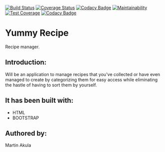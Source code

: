 
[![Build Status](https://travis-ci.org/akulamartin/yummy-recipe.svg?branch=master)](https://travis-ci.org/akulamartin/yummy-recipe) [![Coverage Status](https://coveralls.io/repos/github/akulamartin/yummy-recipe/badge.svg?branch=master)](https://coveralls.io/github/akulamartin/yummy-recipe?branch=master) [![Codacy Badge](https://api.codacy.com/project/badge/Grade/513d3e6806a6426db8d1a6fb78953992)](https://www.codacy.com/app/akulamartin/yummy-recipe?utm_source=github.com&amp;utm_medium=referral&amp;utm_content=akulamartin/yummy-recipe&amp;utm_campaign=Badge_Grade)
[![Maintainability](https://api.codeclimate.com/v1/badges/abbeb0a33a588ec589c9/maintainability)](https://codeclimate.com/github/akulamartin/yummy-recipe/maintainability)
[![Test Coverage](https://api.codeclimate.com/v1/badges/abbeb0a33a588ec589c9/test_coverage)](https://codeclimate.com/github/akulamartin/yummy-recipe/test_coverage)
[![Codacy Badge](https://api.codacy.com/project/badge/Coverage/513d3e6806a6426db8d1a6fb78953992)](https://www.codacy.com/app/akulamartin/yummy-recipe?utm_source=github.com&utm_medium=referral&utm_content=akulamartin/yummy-recipe&utm_campaign=Badge_Coverage)

# Yummy Recipe
Recipe manager.

## Introduction:
Will be an application to manage recipes that you've collected or have even managed to create by categorizing them for easy access while eliminating the hastle of having to sort them by yourself. 

## It has been built with:
* HTML
* BOOTSTRAP

## Authored by:

Martin Akula

